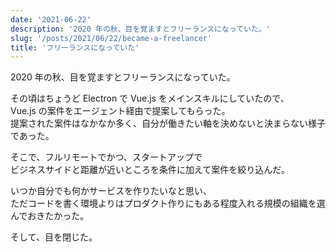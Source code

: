 ```yaml
---
date: '2021-06-22'
description: '2020 年の秋、目を覚ますとフリーランスになっていた。'
slug: '/posts/2021/06/22/became-a-freelancer'
title: 'フリーランスになっていた'
---
```


2020 年の秋、目を覚ますとフリーランスになっていた。

その頃はちょうど Electron で Vue.js をメインスキルにしていたので、  
Vue.js の案件をエージェント経由で提案してもらった。  
提案された案件はなかなか多く、自分が働きたい軸を決めないと決まらない様子であった。

そこで、フルリモートでかつ、スタートアップで  
ビジネスサイドと距離が近いところを条件に加えて案件を絞り込んだ。

いつか自分でも何かサービスを作りたいなと思い、  
ただコードを書く環境よりはプロダクト作りにもある程度入れる規模の組織を選んでおきたかった。

そして、目を閉じた。
